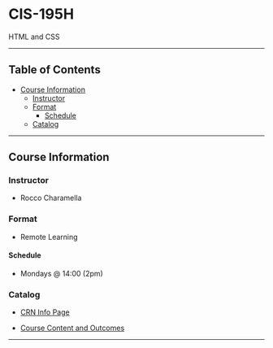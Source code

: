 # CIS-195H <!-- omit in toc -->

HTML and CSS

---

## Table of Contents <!-- omit in toc -->

- [Course Information](#course-information)
  - [Instructor](#instructor)
  - [Format](#format)
    - [Schedule](#schedule)
  - [Catalog](#catalog)

---

## Course Information

### Instructor

- Rocco Charamella

### Format

- Remote Learning

#### Schedule

- Mondays @ 14:00 (2pm)

### Catalog

- [CRN Info Page](https://www.pcc.edu/schedule/default.cfm?fa=dspCRN&crn=43754&thisTerm=202204&topicCode=CIS&subtopicCode=%20)

- [Course Content and Outcomes](https://www.pcc.edu/ccog/?fa=ccog&subject=CIS&course=195H)

---
